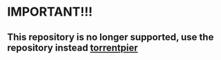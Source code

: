 # IMPORTANT!!!

## This repository is no longer supported, use the repository instead <a href="https://github.com/torrentpier">torrentpier</a>
